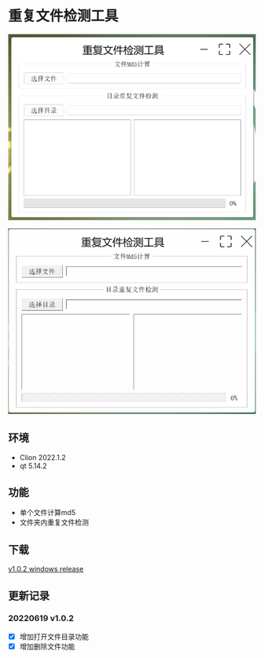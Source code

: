 # 重复文件检测工具

![](resources/img.png)

![](resources/demo.gif)

## 环境
- Clion 2022.1.2
- qt 5.14.2

## 功能
- 单个文件计算md5
- 文件夹内重复文件检测

## 下载

[v1.0.2 windows release](https://github.com/tianzhendong/duplicateFilesCheck/releases/download/v1.0.2/duplicateFilesCheckv1.0.2.zip)

## 更新记录
### 20220619 v1.0.2
- [x] 增加打开文件目录功能
- [x] 增加删除文件功能